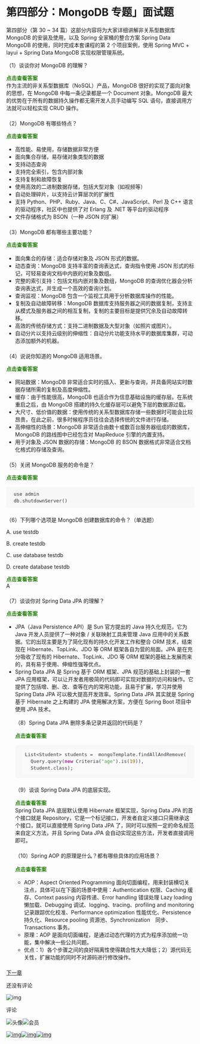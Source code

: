 # 第四部分：MongoDB 专题」面试题

第四部分（第 30 ~ 34 篇）这部分内容将为大家详细讲解非关系型数据库 MongoDB 的安装及使用，以及 Spring 全家桶的整合方案 Spring Data MongoDB 的使用，同时完成本套课程的第 2 个项目案例，使用 Spring MVC + layui + Spring Data MongoDB 实现权限管理系统。

（1）谈谈你对 MongoDB 的理解？



<details stylecolor="red" open="" style="box-sizing: border-box; outline: 0px !important; display: block;"><summary style="box-sizing: border-box; outline: 0px !important; display: block;"><b style="box-sizing: border-box; outline: 0px !important; font-weight: 700;"><font color="207f06" style="box-sizing: border-box; outline: 0px !important;">点击查看答案</font></b></summary><p style="box-sizing: border-box; outline: 0px !important; margin: 0px 0px 1.1em;">作为主流的非关系型数据库（NoSQL）产品，MongoDB 很好的实现了面向对象的思想，在 MongoDB 中每一条记录都是一个 Document 对象。MongoDB 最大的优势在于所有的数据持久操作都无需开发人员手动编写 SQL 语句，直接调用方法就可以轻松实现 CRUD 操作。</p><dl style="box-sizing: border-box; outline: 0px !important; margin-top: 0px; margin-bottom: 21px;"><dt style="box-sizing: border-box; outline: 0px !important; line-height: 1.45; font-weight: 700; margin-top: 5px; margin-bottom: 5px;"></dt><dd style="box-sizing: border-box; outline: 0px !important; line-height: 1.45; margin-left: 40px; margin-top: 5px; margin-bottom: 5px;"></dd></dl></details>



（2）MongoDB 有哪些特点？



<details stylecolor="red" open="" style="box-sizing: border-box; outline: 0px !important; display: block;"><summary style="box-sizing: border-box; outline: 0px !important; display: block;"><b style="box-sizing: border-box; outline: 0px !important; font-weight: 700;"><font color="207f06" style="box-sizing: border-box; outline: 0px !important;">点击查看答案</font></b></summary><p style="box-sizing: border-box; outline: 0px !important; margin: 0px 0px 1.1em;"></p><ul style="box-sizing: border-box; outline: 0px !important; margin-top: 0px; margin-bottom: 1.1em;"><li style="box-sizing: border-box; outline: 0px !important;">高性能、易使用，存储数据非常方便</li><li style="box-sizing: border-box; outline: 0px !important;">面向集合存储，易存储对象类型的数据</li><li style="box-sizing: border-box; outline: 0px !important;">支持动态查询</li><li style="box-sizing: border-box; outline: 0px !important;">支持完全索引，包含内部对象</li><li style="box-sizing: border-box; outline: 0px !important;">支持复制和故障恢复</li><li style="box-sizing: border-box; outline: 0px !important;">使用高效的二进制数据存储，包括大型对象（如视频等）</li><li style="box-sizing: border-box; outline: 0px !important;">自动处理碎片，以支持云计算层次的扩展性</li><li style="box-sizing: border-box; outline: 0px !important;">支持 Python、PHP、Ruby、Java、C、C#、JavaScript、Perl 及 C++ 语言的驱动程序，社区中也提供了对 Erlang 及 .NET 等平台的驱动程序</li><li style="box-sizing: border-box; outline: 0px !important;">文件存储格式为 BSON（一种 JSON 的扩展）</li></ul><p style="box-sizing: border-box; outline: 0px !important; margin: 0px 0px 1.1em;"></p><dl style="box-sizing: border-box; outline: 0px !important; margin-top: 0px; margin-bottom: 21px;"><dt style="box-sizing: border-box; outline: 0px !important; line-height: 1.45; font-weight: 700; margin-top: 5px; margin-bottom: 5px;"></dt><dd style="box-sizing: border-box; outline: 0px !important; line-height: 1.45; margin-left: 40px; margin-top: 5px; margin-bottom: 5px;"></dd></dl></details>



（3）MongoDB 都有哪些主要功能？



<details stylecolor="red" open="" style="box-sizing: border-box; outline: 0px !important; display: block;"><summary style="box-sizing: border-box; outline: 0px !important; display: block;"><b style="box-sizing: border-box; outline: 0px !important; font-weight: 700;"><font color="207f06" style="box-sizing: border-box; outline: 0px !important;">点击查看答案</font></b></summary><p style="box-sizing: border-box; outline: 0px !important; margin: 0px 0px 1.1em;"></p><ul style="box-sizing: border-box; outline: 0px !important; margin-top: 0px; margin-bottom: 1.1em;"><li style="box-sizing: border-box; outline: 0px !important;">面向集合的存储：适合存储对象及 JSON 形式的数据。</li><li style="box-sizing: border-box; outline: 0px !important;">动态查询：MongoDB 支持丰富的查询表达式，查询指令使用 JSON 形式的标记，可轻易查询文档中内嵌的对象及数组。</li><li style="box-sizing: border-box; outline: 0px !important;">完整的索引支持：包括文档内嵌对象及数组，MongoDB 的查询优化器会分析查询表达式，并生成一个高效的查询计划。</li><li style="box-sizing: border-box; outline: 0px !important;">查询监视：MongoDB 包含一个监视工具用于分析数据库操作的性能。</li><li style="box-sizing: border-box; outline: 0px !important;">复制及自动故障转移：MongoDB 数据库支持服务器之间的数据复制，支持主从模式及服务器之间的相互复制，复制的主要目标是提供冗余及自动故障转移。</li><li style="box-sizing: border-box; outline: 0px !important;">高效的传统存储方式：支持二进制数据及大型对象（如照片或图片）。</li><li style="box-sizing: border-box; outline: 0px !important;">自动分片以支持云级别的伸缩性：自动分片功能支持水平的数据库集群，可动态添加额外的机器。</li></ul><p style="box-sizing: border-box; outline: 0px !important; margin: 0px 0px 1.1em;"></p><dl style="box-sizing: border-box; outline: 0px !important; margin-top: 0px; margin-bottom: 21px;"><dt style="box-sizing: border-box; outline: 0px !important; line-height: 1.45; font-weight: 700; margin-top: 5px; margin-bottom: 5px;"></dt><dd style="box-sizing: border-box; outline: 0px !important; line-height: 1.45; margin-left: 40px; margin-top: 5px; margin-bottom: 5px;"></dd></dl></details>



（4）说说你知道的 MongoDB 适用场景。



<details stylecolor="red" open="" style="box-sizing: border-box; outline: 0px !important; display: block;"><summary style="box-sizing: border-box; outline: 0px !important; display: block;"><b style="box-sizing: border-box; outline: 0px !important; font-weight: 700;"><font color="207f06" style="box-sizing: border-box; outline: 0px !important;">点击查看答案</font></b></summary><p style="box-sizing: border-box; outline: 0px !important; margin: 0px 0px 1.1em;"></p><ul style="box-sizing: border-box; outline: 0px !important; margin-top: 0px; margin-bottom: 1.1em;"><li style="box-sizing: border-box; outline: 0px !important;">网站数据：MongoDB 非常适合实时的插入、更新与查询，并具备网站实时数据存储所需的复制及高度伸缩性。</li><li style="box-sizing: border-box; outline: 0px !important;">缓存：由于性能很高，MongoDB 也适合作为信息基础设施的缓存层。在系统重启之后，由 MongoDB 搭建的持久化缓存层可以避免下层的数据源过载。</li><li style="box-sizing: border-box; outline: 0px !important;">大尺寸、低价值的数据：使用传统的关系型数据库存储一些数据时可能会比较昂贵，在此之前，很多时候程序员往往会选择传统的文件进行存储。</li><li style="box-sizing: border-box; outline: 0px !important;">高伸缩性的场景：MongoDB 非常适合由数十或数百台服务器组成的数据库，MongoDB 的路线图中已经包含对 MapReduce 引擎的内置支持。</li><li style="box-sizing: border-box; outline: 0px !important;">用于对象及 JSON 数据的存储：MongoDB 的 BSON 数据格式非常适合文档化格式的存储及查询。</li></ul><p style="box-sizing: border-box; outline: 0px !important; margin: 0px 0px 1.1em;"></p><dl style="box-sizing: border-box; outline: 0px !important; margin-top: 0px; margin-bottom: 21px;"><dt style="box-sizing: border-box; outline: 0px !important; line-height: 1.45; font-weight: 700; margin-top: 5px; margin-bottom: 5px;"></dt><dd style="box-sizing: border-box; outline: 0px !important; line-height: 1.45; margin-left: 40px; margin-top: 5px; margin-bottom: 5px;"></dd></dl></details>



（5）关闭 MongoDB 服务的命令是？



<details stylecolor="red" open="" style="box-sizing: border-box; outline: 0px !important; display: block;"><summary style="box-sizing: border-box; outline: 0px !important; display: block;"><b style="box-sizing: border-box; outline: 0px !important; font-weight: 700;"><font color="207f06" style="box-sizing: border-box; outline: 0px !important;">点击查看答案</font></b></summary><p style="box-sizing: border-box; outline: 0px !important; margin: 0px 0px 1.1em;"></p><pre style="box-sizing: border-box; outline: 0px !important; overflow: auto; font-family: &quot;Source Code Pro&quot;, monospace; font-size: 0.9em; display: block; padding: 10px 20px; margin: 0px 0px 1.1em; line-height: 1.45; color: rgb(51, 51, 51); word-break: break-word; overflow-wrap: break-word; background-color: rgba(128, 128, 128, 0.05); border: 0px; border-radius: 5px; white-space: pre; text-align: start;"><code class="shell language-shell" style="box-sizing: border-box; outline: 0px !important; font-family: &quot;Source Code Pro&quot;, monospace; font-size: inherit; padding: 0px; color: inherit; background-color: transparent !important; border-radius: 0px; white-space: pre;">use admin
db.shutdownServer()
</code></pre><p style="box-sizing: border-box; outline: 0px !important; margin: 0px 0px 1.1em;"></p><dl style="box-sizing: border-box; outline: 0px !important; margin-top: 0px; margin-bottom: 21px;"><dt style="box-sizing: border-box; outline: 0px !important; line-height: 1.45; font-weight: 700; margin-top: 5px; margin-bottom: 5px;"></dt><dd style="box-sizing: border-box; outline: 0px !important; line-height: 1.45; margin-left: 40px; margin-top: 5px; margin-bottom: 5px;"></dd></dl></details>



（6）下列哪个选项是 MongoDB 创建数据库的命令？（单选题）

A. use testdb

B. create testdb

C. use database testdb

D. create database testdb



<details stylecolor="red" open="" style="box-sizing: border-box; outline: 0px !important; display: block;"><summary style="box-sizing: border-box; outline: 0px !important; display: block;"><b style="box-sizing: border-box; outline: 0px !important; font-weight: 700;"><font color="207f06" style="box-sizing: border-box; outline: 0px !important;">点击查看答案</font></b></summary><p style="box-sizing: border-box; outline: 0px !important; margin: 0px 0px 1.1em;">A</p><dl style="box-sizing: border-box; outline: 0px !important; margin-top: 0px; margin-bottom: 21px;"><dt style="box-sizing: border-box; outline: 0px !important; line-height: 1.45; font-weight: 700; margin-top: 5px; margin-bottom: 5px;"></dt><dd style="box-sizing: border-box; outline: 0px !important; line-height: 1.45; margin-left: 40px; margin-top: 5px; margin-bottom: 5px;"></dd></dl></details>



（7）谈谈你对 Spring Data JPA 的理解？



<details stylecolor="red" open="" style="box-sizing: border-box; outline: 0px !important; display: block;"><summary style="box-sizing: border-box; outline: 0px !important; display: block;"><b style="box-sizing: border-box; outline: 0px !important; font-weight: 700;"><font color="207f06" style="box-sizing: border-box; outline: 0px !important;">点击查看答案</font></b></summary><p style="box-sizing: border-box; outline: 0px !important; margin: 0px 0px 1.1em;"></p><ul style="box-sizing: border-box; outline: 0px !important; margin-top: 0px; margin-bottom: 1.1em;"><li style="box-sizing: border-box; outline: 0px !important;">JPA（Java Persistence API）是 Sun 官方提出的 Java 持久化规范，它为 Java 开发人员提供了一种对象 / 关联映射工具来管理 Java 应用中的关系数据。它的出现主要是为了简化现有的持久化开发工作和整合 ORM 技术，结束现在 Hibernate、TopLink、JDO 等 ORM 框架各自为营的局面。JPA 是在充分吸收了现有的 Hibernate、TopLink、JDO 等 ORM 框架的基础上发展而来的，具有易于使用、伸缩性强等优点。</li><li style="box-sizing: border-box; outline: 0px !important;">Spring Data JPA 是 Spring 基于 ORM 框架、JPA 规范的基础上封装的一套 JPA 应用框架，可以让开发者用极简的代码即可实现对数据的访问和操作。它提供了包括增、删、改、查等在内的常用功能，且易于扩展，学习并使用 Spring Data JPA 可以极大提高开发效率。Spring Data JPA 其实就是 Spring 基于 Hibernate 之上构建的 JPA 使用解决方案，方便在 Spring Boot 项目中使用 JPA 技术。<p style="box-sizing: border-box; outline: 0px !important; margin: 0px 0px 1.1em;"></p><dl style="box-sizing: border-box; outline: 0px !important; margin-top: 0px; margin-bottom: 21px;"><dt style="box-sizing: border-box; outline: 0px !important; line-height: 1.45; font-weight: 700; margin-top: 5px; margin-bottom: 5px;"></dt><p style="box-sizing: border-box; outline: 0px !important; margin: 0px 0px 1.1em;">（8）Spring Data JPA 删除多条记录并返回的代码是？</p><p style="box-sizing: border-box; outline: 0px !important; margin: 0px 0px 1.1em;"></p><details stylecolor="red" open="" style="box-sizing: border-box; outline: 0px !important; display: block;"><summary style="box-sizing: border-box; outline: 0px !important; display: block;"><b style="box-sizing: border-box; outline: 0px !important; font-weight: 700;"><font color="207f06" style="box-sizing: border-box; outline: 0px !important;">点击查看答案</font></b></summary><p style="box-sizing: border-box; outline: 0px !important; margin: 0px 0px 1.1em;"></p><pre style="box-sizing: border-box; outline: 0px !important; overflow: auto; font-family: &quot;Source Code Pro&quot;, monospace; font-size: 0.9em; display: block; padding: 10px 20px; margin: 0px 0px 1.1em; line-height: 1.45; color: rgb(51, 51, 51); word-break: break-word; overflow-wrap: break-word; background-color: rgba(128, 128, 128, 0.05); border: 0px; border-radius: 5px; white-space: pre; text-align: start;"><code class="java language-java hljs" style="box-sizing: border-box; outline: 0px !important; font-family: &quot;Source Code Pro&quot;, monospace; font-size: inherit; padding: 0.5em; color: rgb(56, 58, 66); background: rgb(250, 250, 250); border-radius: 0px; white-space: pre; display: block; overflow-x: auto;">List&lt;Student&gt; students =  mongoTemplate.findAllAndRemove(
  Query.query(<span class="hljs-keyword" style="box-sizing: border-box; outline: 0px !important; font-weight: 700; color: rgb(166, 38, 164);">new</span> Criteria(<span class="hljs-string" style="box-sizing: border-box; outline: 0px !important; color: rgb(80, 161, 79);">"age"</span>).is(<span class="hljs-number" style="box-sizing: border-box; outline: 0px !important; color: rgb(152, 104, 1);">19</span>)), 
  Student.class);
</code></pre><p style="box-sizing: border-box; outline: 0px !important; margin: 0px 0px 1.1em;"></p><dl style="box-sizing: border-box; outline: 0px !important; margin-top: 0px; margin-bottom: 21px;"><dt style="box-sizing: border-box; outline: 0px !important; line-height: 1.45; font-weight: 700; margin-top: 5px; margin-bottom: 5px;"></dt><dd style="box-sizing: border-box; outline: 0px !important; line-height: 1.45; margin-left: 40px; margin-top: 5px; margin-bottom: 5px;"></dd></dl></details><p style="box-sizing: border-box; outline: 0px !important; margin: 0px 0px 1.1em;"></p><p style="box-sizing: border-box; outline: 0px !important; margin: 0px 0px 1.1em;">（9）谈谈 Spring Data JPA 的底层实现。</p><p style="box-sizing: border-box; outline: 0px !important; margin: 0px 0px 1.1em;"></p><details stylecolor="red" open="" style="box-sizing: border-box; outline: 0px !important; display: block;"><summary style="box-sizing: border-box; outline: 0px !important; display: block;"><b style="box-sizing: border-box; outline: 0px !important; font-weight: 700;"><font color="207f06" style="box-sizing: border-box; outline: 0px !important;">点击查看答案</font></b></summary><p style="box-sizing: border-box; outline: 0px !important; margin: 0px 0px 1.1em;">Spring Data JPA 底层默认使用 Hibernate 框架实现，Spring Data JPA 的首个接口就是 Repository，它是一个标记接口，开发者自定义接口只需继承这个接口，就可以直接使用 Spring Data JPA 了，同时可以按照一定的命名规范来自定义方法，并且 Spring Data JPA 会自动实现这些方法，开发者直接调用即可。</p><dl style="box-sizing: border-box; outline: 0px !important; margin-top: 0px; margin-bottom: 21px;"><dt style="box-sizing: border-box; outline: 0px !important; line-height: 1.45; font-weight: 700; margin-top: 5px; margin-bottom: 5px;"></dt><dd style="box-sizing: border-box; outline: 0px !important; line-height: 1.45; margin-left: 40px; margin-top: 5px; margin-bottom: 5px;"></dd></dl></details><p style="box-sizing: border-box; outline: 0px !important; margin: 0px 0px 1.1em;"></p><p style="box-sizing: border-box; outline: 0px !important; margin: 0px 0px 1.1em;">（10）Spring AOP 的原理是什么？都有哪些具体的应用场景？</p><p style="box-sizing: border-box; outline: 0px !important; margin: 0px 0px 1.1em;"></p><details stylecolor="red" open="" style="box-sizing: border-box; outline: 0px !important; display: block;"><summary style="box-sizing: border-box; outline: 0px !important; display: block;"><b style="box-sizing: border-box; outline: 0px !important; font-weight: 700;"><font color="207f06" style="box-sizing: border-box; outline: 0px !important;">点击查看答案</font></b></summary><p style="box-sizing: border-box; outline: 0px !important; margin: 0px 0px 1.1em;"></p><ul style="box-sizing: border-box; outline: 0px !important; margin-top: 0px; margin-bottom: 1.1em;"><li style="box-sizing: border-box; outline: 0px !important;">AOP：Aspect Oriented Programming 面向切面编程，用来封装横切关注点，具体可以在下面的场景中使用：Authentication 权限、Caching 缓存、Context passing 内容传递、Error handling 错误处理 Lazy loading 懒加载、Debugging 调试、logging、tracing、profiling and monitoring 记录跟踪优化校准、Performance optimization 性能优化、Persistence 持久化、Resource pooling 资源池、Synchronization　同步、Transactions 事务。</li><li style="box-sizing: border-box; outline: 0px !important;">原理：AOP 是面向切面编程，是通过动态代理的方式为程序添加统一功能，集中解决一些公共问题。</li><li style="box-sizing: border-box; outline: 0px !important;">优点：1）各个步骤之间的良好隔离性使得耦合性大大降低；2）源代码无关性，扩展功能的同时不对源码进行修改操作。<p style="box-sizing: border-box; outline: 0px !important; margin: 0px 0px 1.1em;"></p><dl style="box-sizing: border-box; outline: 0px !important; margin-top: 0px; margin-bottom: 21px;"><dt style="box-sizing: border-box; outline: 0px !important; line-height: 1.45; font-weight: 700; margin-top: 5px; margin-bottom: 5px;"></dt></dl></li></ul></details></dl></li></ul></details>

[下一章](https://gitbook.cn/gitchat/column/5d2daffbb81adb3aa8cab878/topic/5d397ba35cb0841421684edc)

还没有评论

![img](https://images.gitbook.cn/cbf29c00-9cce-11e7-a7fd-c3c7c988b457)

评论

![头像](https://images.gitbook.cn/cbf29c00-9cce-11e7-a7fd-c3c7c988b457?imageView2/1/w/400/h/400)![会员](https://images.gitbook.cn/Fs1dnXRaGzLHd9qYugGYoN19y_wq)

[![img](https://images.gitbook.cn/FpSbhHm3h6WES5hn4w40N_6Q0MeQ)](javascript:void(0);)[![img](https://images.gitbook.cn/FgSSF-370MrbM8OfqXfoxgvy8cQH)](https://gitbook.cn/gitchat/column/5d2daffbb81adb3aa8cab878/topic/5d397aea5cb0841421684ed1)[![img](https://images.gitbook.cn/FjgJ4XLW9H4RtOuM2kMcB2Pc-NRq)](https://gitbook.cn/gitchat/column/5d2daffbb81adb3aa8cab878/topic/5d397ba35cb0841421684edc)

<iframe id="blockbyte-bs-sidebar" class="notranslate" data-pos="left" style="box-sizing: border-box; outline: 0px !important; opacity: 0; pointer-events: none; position: fixed; top: 0px; left: 0px; width: 350px; max-width: none; height: 0px; z-index: 2147483646; border: none; transform: translate3d(-350px, 0px, 0px); transition: width 0s ease 0.3s, height 0s ease 0.3s, opacity 0.3s ease 0s, transform 0.3s ease 0s; background-color: rgba(255, 255, 255, 0.8) !important; display: block !important;"></iframe>
